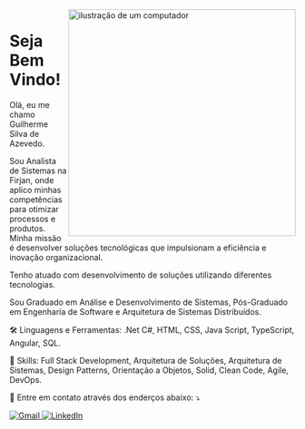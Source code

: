 <img src="https://github.com/2gsilva/2gsilva/tree/main/img/computer-illustration.png" alt="ilustração de um computador" min-width="400px" max-width="400px" width="400px" align="right">

<h1>Seja Bem Vindo!</h1>

<p align="left"> 

  Olá, eu me chamo Guilherme Silva de Azevedo. </br>  
  
  Sou Analista de Sistemas na Firjan, onde aplico minhas competências para otimizar processos e produtos. Minha missão é       desenvolver soluções tecnológicas que impulsionam a eficiência e inovação organizacional. </br>
  
  Tenho atuado com desenvolvimento de soluções utilizando diferentes tecnologias.</br>
  
  Sou Graduado em Análise e Desenvolvimento de Sistemas, Pós-Graduado em Engenharia de Software e Arquitetura de Sistemas      Distribuídos.

</p>

<p align="left">
  🛠️ Linguagens e Ferramentas: .Net C#, HTML, CSS, Java Script, TypeScript, Angular, SQL.
</p>

<p align="left">
  💼 Skills: Full Stack Development, Arquitetura de Soluções, Arquitetura de Sistemas, Design Patterns, Orientação a Objetos, Solid, Clean Code, Agile, DevOps.  
</p>

<p align="left">
  💌 Entre em contato através dos enderços abaixo: ⤵️
</p>

<p align="left">
  <a href="mailto:guilherme.asazevedo@gmail.com" title="Gmail">
    <img src="https://img.shields.io/badge/-Gmail-FF0000?style=flat-square&labelColor=FF0000&logo=gmail&logoColor=white&link=LINK-DO-SEU-GMAIL" alt="Gmail"/>
  </a>
  <a href="https://www.linkedin.com/in/guilherme-silva-de-azevedo-a73769132" title="LinkedIn">
    <img src="https://img.shields.io/badge/-Linkedin-0e76a8?style=flat-square&logo=Linkedin&logoColor=white&link=LINK-DO-SEU-LINKEDIN" alt="LinkedIn"/>
  </a>
</p>
